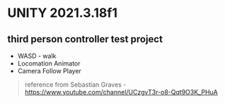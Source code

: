 # UNITY 2021.3.18f1
## third person controller test project

- WASD - walk
- Locomation Animator
- Camera Follow Player

> reference from Sebastian Graves - https://www.youtube.com/channel/UCzgvT3r-o8-Qqt9O3K_PHuA


